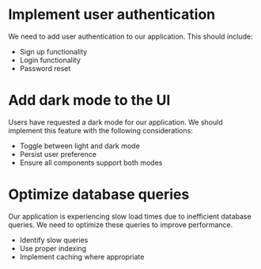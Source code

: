 # Implement user authentication

We need to add user authentication to our application. This should include:

- Sign up functionality
- Login functionality
- Password reset

# Add dark mode to the UI

Users have requested a dark mode for our application. We should implement this feature with the following considerations:

- Toggle between light and dark mode
- Persist user preference
- Ensure all components support both modes

# Optimize database queries

Our application is experiencing slow load times due to inefficient database queries. We need to optimize these queries to improve performance.

- Identify slow queries
- Use proper indexing
- Implement caching where appropriate